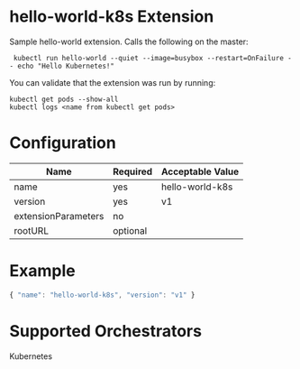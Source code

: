 # hello-world-k8s Extension

Sample hello-world extension.  Calls the following on the master:

```
 kubectl run hello-world --quiet --image=busybox --restart=OnFailure -- echo "Hello Kubernetes!"
```

You can validate that the extension was run by running:
```
kubectl get pods --show-all
kubectl logs <name from kubectl get pods>
```

# Configuration
|Name|Required|Acceptable Value|
|---|---|---|
|name|yes|hello-world-k8s|
|version|yes|v1|
|extensionParameters|no||
|rootURL|optional||

# Example
``` javascript
{ "name": "hello-world-k8s", "version": "v1" }
```

# Supported Orchestrators
Kubernetes